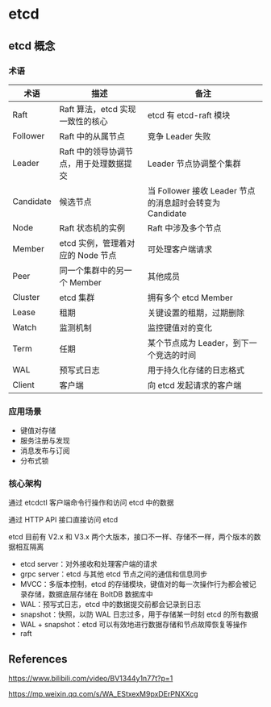 # etcd



## etcd 概念

### 术语

| 术语      | 描述                                    | 备注                                                     |
| --------- | --------------------------------------- | -------------------------------------------------------- |
| Raft      | Raft 算法，etcd 实现一致性的核心        | etcd 有 etcd-raft 模块                                   |
| Follower  | Raft 中的从属节点                       | 竞争 Leader 失败                                         |
| Leader    | Raft 中的领导协调节点，用于处理数据提交 | Leader 节点协调整个集群                                  |
| Candidate | 候选节点                                | 当 Follower 接收 Leader 节点的消息超时会转变为 Candidate |
| Node      | Raft 状态机的实例                       | Raft 中涉及多个节点                                      |
| Member    | etcd 实例，管理着对应的 Node 节点       | 可处理客户端请求                                         |
| Peer      | 同一个集群中的另一个 Member             | 其他成员                                                 |
| Cluster   | etcd 集群                               | 拥有多个 etcd Member                                     |
| Lease     | 租期                                    | 关键设置的租期，过期删除                                 |
| Watch     | 监测机制                                | 监控键值对的变化                                         |
| Term      | 任期                                    | 某个节点成为 Leader，到下一个竞选的时间                  |
| WAL       | 预写式日志                              | 用于持久化存储的日志格式                                 |
| Client    | 客户端                                  | 向 etcd 发起请求的客户端                                 |



### 应用场景

- 键值对存储
- 服务注册与发现
- 消息发布与订阅
- 分布式锁



### 核心架构

通过 etcdctl 客户端命令行操作和访问 etcd 中的数据

通过 HTTP API 接口直接访问 etcd



etcd 目前有 V2.x 和 V3.x 两个大版本，接口不一样、存储不一样，两个版本的数据相互隔离



- etcd server：对外接收和处理客户端的请求
- grpc server：etcd 与其他 etcd 节点之间的通信和信息同步
- MVCC：多版本控制，etcd 的存储模块，键值对的每一次操作行为都会被记录存储，数据底层存储在 BoltDB 数据库中
- WAL：预写式日志，etcd 中的数据提交前都会记录到日志
- snapshot：快照，以防 WAL 日志过多，用于存储某一时刻 etcd 的所有数据
- WAL + snapshot：etcd 可以有效地进行数据存储和节点故障恢复等操作
- raft



## References

https://www.bilibili.com/video/BV1344y1n77t?p=1

https://mp.weixin.qq.com/s/WA_EStxexM9pxDErPNXXcg